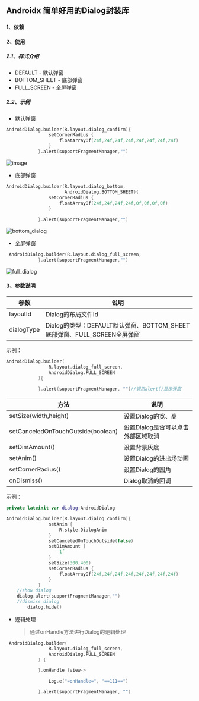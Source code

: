 ## Androidx 简单好用的Dialog封装库

#### 1、依赖

#### 2、使用

##### 2.1、样式介绍

* DEFAULT - 默认弹窗
* BOTTOM_SHEET - 底部弹窗
* FULL_SCREEN - 全屏弹窗

##### 2.2、示例

* 默认弹窗

```kotlin
AndroidDialog.builder(R.layout.dialog_confirm){
                setCornerRadius {
                    floatArrayOf(24f,24f,24f,24f,24f,24f,24f,24f)
                }
            }.alert(supportFragmentManager,"")
```

![image](https://github.com/xqy666666/Android-Dialog/blob/master/dialog.gif)

* 底部弹窗

```kotlin
AndroidDialog.builder(R.layout.dialog_bottom,
                      AndroidDialog.BOTTOM_SHEET){
                setCornerRadius {
                    floatArrayOf(24f,24f,24f,24f,0f,0f,0f,0f)
                }
                
            }.alert(supportFragmentManager,"")
```

![bottom_dialog](https://github.com/xqy666666/Android-Dialog/blob/master/dialog_bottom.gif)

* 全屏弹窗

```kotlin
 AndroidDialog.builder(R.layout.dialog_full_screen,									AndroidDialog.FULL_SCREEN){
            }.alert(supportFragmentManager,"")
```

![full_dialog](https://github.com/xqy666666/Android-Dialog/blob/master/dialog_full_screen.gif)

#### 3、参数说明

| 参数       | 说明                                                         |
| ---------- | ------------------------------------------------------------ |
| layoutId   | Dialog的布局文件Id                                           |
| dialogType | Dialog的类型：DEFAULT默认弹窗、BOTTOM_SHEET底部弹窗、FULL_SCREEN全屏弹窗 |

示例：

```kotlin
AndroidDialog.builder(
                R.layout.dialog_full_screen,
                AndroidDialog.FULL_SCREEN
            ){
            
            }.alert(supportFragmentManager, "")//调用alert()显示弹窗
```

| 方法                               | 说明                               |
| ---------------------------------- | ---------------------------------- |
| setSize(width,height)              | 设置Dialog的宽、高                 |
| setCanceledOnTouchOutside(boolean) | 设置Dialog是否可以点击外部区域取消 |
| setDimAmount()                     | 设置背景灰度                       |
| setAnim()                          | 设置Dialog的进出场动画             |
| setCornerRadius()                  | 设置Dialog的圆角                   |
| onDismiss()                        | Dialog取消的回调                   |

示例：

```kotlin
private lateinit var dialog:AndroidDialog

AndroidDialog.builder(R.layout.dialog_confirm){
                setAnim { 
                    R.style.DialogAnim
                }
                setCanceledOnTouchOutside(false)
                setDimAmount { 
                    1f
                }
                setSize(300,400)
                setCornerRadius {
                    floatArrayOf(24f,24f,24f,24f,24f,24f,24f,24f)
                }
            }
	//show dialog
	dialog.alert(supportFragmentManager,"")
	//dismiss dialog
        dialog.hide()
```

* 逻辑处理

  > 通过onHandle方法进行Dialog的逻辑处理

```kotlin
 AndroidDialog.builder(
                R.layout.dialog_full_screen,
                AndroidDialog.FULL_SCREEN
            ) {

            }.onHandle {view->

                Log.e("=onHandle=", "==111==")

            }.alert(supportFragmentManager, "")
```

